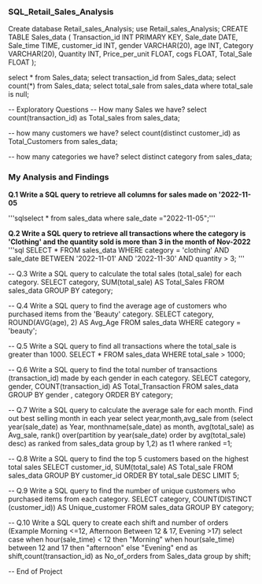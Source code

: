 ### SQL_Retail_Sales_Analysis

Create database Retail_sales_Analysis;
use Retail_sales_Analysis;
CREATE TABLE Sales_data (
    Transaction_id INT PRIMARY KEY,
    Sale_date DATE,
    Sale_time TIME,
    customer_id INT,
    gender VARCHAR(20),
    age INT,
    Category VARCHAR(20),
    Quantity INT,
    Price_per_unit FLOAT,
    cogs FLOAT,
    Total_Sale FLOAT
); 

select * from Sales_data;
select transaction_id from Sales_data;
select count(*) from Sales_data;
select total_sale from sales_data where total_sale is null;

-- Exploratory Questions
-- How many Sales we have?
select count(transaction_id) as Total_sales from sales_data;

-- how many customers we have?
select count(distinct customer_id) as Total_Customers from sales_data;

-- how many categories we have?
select distinct category from sales_data;


### My Analysis and Findings
**Q.1 Write a SQL query to retrieve all columns for sales made on '2022-11-05**

'''sqlselect * from sales_data where sale_date ="2022-11-05";'''

**Q.2 Write a SQL query to retrieve all transactions where the category is 'Clothing' and the quantity sold is more than 3 in the month of Nov-2022**
'''sql
SELECT 
    *
FROM
    sales_data
WHERE
    category = 'clothing'
        AND sale_date BETWEEN '2022-11-01' AND '2022-11-30'
        AND quantity > 3;
'''
        
-- Q.3 Write a SQL query to calculate the total sales (total_sale) for each category.
SELECT 
    category, SUM(total_sale) AS Total_Sales
FROM
    sales_data
GROUP BY category;


-- Q.4 Write a SQL query to find the average age of customers who purchased items from the 'Beauty' category.
SELECT 
    category, ROUND(AVG(age), 2) AS Avg_Age
FROM
    sales_data
WHERE
    category = 'beauty';

-- Q.5 Write a SQL query to find all transactions where the total_sale is greater than 1000.
SELECT 
    *
FROM
    sales_data
WHERE
    total_sale > 1000;

-- Q.6 Write a SQL query to find the total number of transactions (transaction_id) made by each gender in each category.
SELECT 
    category, gender, COUNT(transaction_id) AS Total_Transaction
FROM
    sales_data
GROUP BY gender , category
ORDER BY category;

-- Q.7 Write a SQL query to calculate the average sale for each month. Find out best selling month in each year
select year,month,avg_sale from (select year(sale_date) as Year,
		monthname(sale_date) as month,
			avg(total_sale) as Avg_sale,
			rank() over(partition by year(sale_date) order by avg(total_sale) desc) as ranked 
				from sales_data group by 1,2) as t1 where ranked =1;

-- Q.8 Write a SQL query to find the top 5 customers based on the highest total sales 
SELECT 
    customer_id, SUM(total_sale) AS Total_sale
FROM
    sales_data
GROUP BY customer_id
ORDER BY total_sale DESC
LIMIT 5;

-- Q.9 Write a SQL query to find the number of unique customers who purchased items from each category.
SELECT 
    category, COUNT(DISTINCT (customer_id)) AS Unique_customer
FROM
    sales_data
GROUP BY category;

-- Q.10 Write a SQL query to create each shift and number of orders (Example Morning <=12, Afternoon Between 12 & 17, Evening >17)
select 
case 
when hour(sale_time) < 12 then "Morning"
when hour(sale_time) between 12 and 17 then "afternoon"
else "Evening"
end as shift,count(transaction_id) as No_of_orders
from Sales_data group by shift;

-- End of Project
